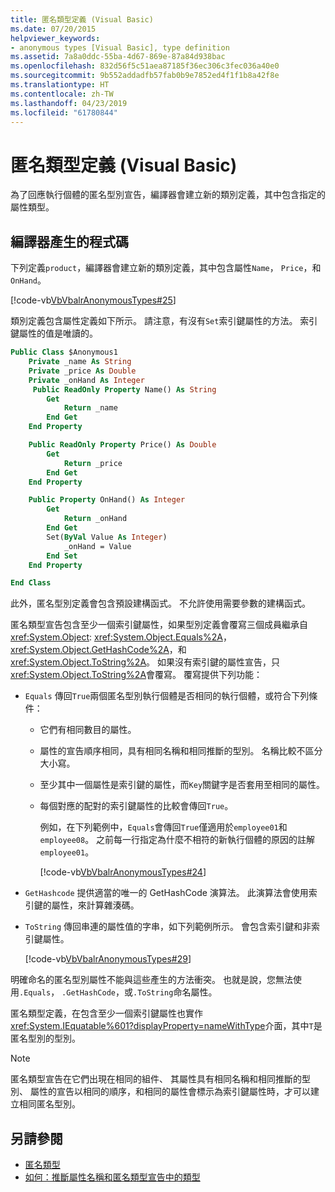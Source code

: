 ```yaml
---
title: 匿名類型定義 (Visual Basic)
ms.date: 07/20/2015
helpviewer_keywords:
- anonymous types [Visual Basic], type definition
ms.assetid: 7a8a0ddc-55ba-4d67-869e-87a84d938bac
ms.openlocfilehash: 832d56f5c51aea87185f36ec306c3fec036a40e0
ms.sourcegitcommit: 9b552addadfb57fab0b9e7852ed4f1f1b8a42f8e
ms.translationtype: HT
ms.contentlocale: zh-TW
ms.lasthandoff: 04/23/2019
ms.locfileid: "61780844"
---
```

# <a name="anonymous-type-definition-visual-basic"></a>匿名類型定義 (Visual Basic)

為了回應執行個體的匿名型別宣告，編譯器會建立新的類別定義，其中包含指定的屬性類型。

## <a name="compiler-generated-code"></a>編譯器產生的程式碼

下列定義`product`，編譯器會建立新的類別定義，其中包含屬性`Name`， `Price`，和`OnHand`。

[!code-vb[VbVbalrAnonymousTypes#25](~/samples/snippets/visualbasic/VS_Snippets_VBCSharp/VbVbalrAnonymousTypes/VB/Class2.vb#25)]

類別定義包含屬性定義如下所示。 請注意，有沒有`Set`索引鍵屬性的方法。 索引鍵屬性的值是唯讀的。

```vb
Public Class $Anonymous1
    Private _name As String
    Private _price As Double
    Private _onHand As Integer
     Public ReadOnly Property Name() As String
        Get
            Return _name
        End Get
    End Property

    Public ReadOnly Property Price() As Double
        Get
            Return _price
        End Get
    End Property

    Public Property OnHand() As Integer
        Get
            Return _onHand
        End Get
        Set(ByVal Value As Integer)
            _onHand = Value
        End Set
    End Property

End Class
```

此外，匿名型別定義會包含預設建構函式。 不允許使用需要參數的建構函式。

匿名類型宣告包含至少一個索引鍵屬性，如果型別定義會覆寫三個成員繼承自<xref:System.Object>: <xref:System.Object.Equals%2A>， <xref:System.Object.GetHashCode%2A>，和<xref:System.Object.ToString%2A>。 如果沒有索引鍵的屬性宣告，只<xref:System.Object.ToString%2A>會覆寫。 覆寫提供下列功能：

- `Equals` 傳回`True`兩個匿名型別執行個體是否相同的執行個體，或符合下列條件：

  - 它們有相同數目的屬性。

  - 屬性的宣告順序相同，具有相同名稱和相同推斷的型別。 名稱比較不區分大小寫。

  - 至少其中一個屬性是索引鍵的屬性，而`Key`關鍵字是否套用至相同的屬性。

  - 每個對應的配對的索引鍵屬性的比較會傳回`True`。

    例如，在下列範例中，`Equals`會傳回`True`僅適用於`employee01`和`employee08`。 之前每一行指定為什麼不相符的新執行個體的原因的註解`employee01`。

    [!code-vb[VbVbalrAnonymousTypes#24](~/samples/snippets/visualbasic/VS_Snippets_VBCSharp/VbVbalrAnonymousTypes/VB/Class2.vb#24)]

- `GetHashcode` 提供適當的唯一的 GetHashCode 演算法。 此演算法會使用索引鍵的屬性，來計算雜湊碼。

- `ToString` 傳回串連的屬性值的字串，如下列範例所示。 會包含索引鍵和非索引鍵屬性。

  [!code-vb[VbVbalrAnonymousTypes#29](~/samples/snippets/visualbasic/VS_Snippets_VBCSharp/VbVbalrAnonymousTypes/VB/Class2.vb#29)]

明確命名的匿名型別屬性不能與這些產生的方法衝突。 也就是說，您無法使用`.Equals`， `.GetHashCode`，或`.ToString`命名屬性。

匿名類型定義，在包含至少一個索引鍵屬性也實作<xref:System.IEquatable%601?displayProperty=nameWithType>介面，其中`T`是匿名型別的型別。

> [!NOTE]
> 匿名類型宣告在它們出現在相同的組件、 其屬性具有相同名稱和相同推斷的型別、 屬性的宣告以相同的順序，和相同的屬性會標示為索引鍵屬性時，才可以建立相同匿名型別。

## <a name="see-also"></a>另請參閱

- [匿名類型](../../../../visual-basic/programming-guide/language-features/objects-and-classes/anonymous-types.md)
- [如何：推斷屬性名稱和匿名類型宣告中的類型](../../../../visual-basic/programming-guide/language-features/objects-and-classes/how-to-infer-property-names-and-types-in-anonymous-type-declarations.md)
